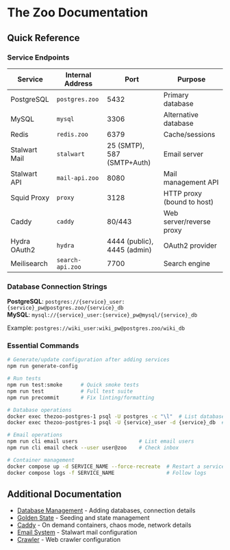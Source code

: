 # The Zoo Documentation

## Quick Reference

### Service Endpoints

| Service       | Internal Address | Port                        | Purpose                    |
| ------------- | ---------------- | --------------------------- | -------------------------- |
| PostgreSQL    | `postgres.zoo`   | 5432                        | Primary database           |
| MySQL         | `mysql`          | 3306                        | Alternative database       |
| Redis         | `redis.zoo`      | 6379                        | Cache/sessions             |
| Stalwart Mail | `stalwart`       | 25 (SMTP), 587 (SMTP+Auth)  | Email server               |
| Stalwart API  | `mail-api.zoo`   | 8080                        | Mail management API        |
| Squid Proxy   | `proxy`          | 3128                        | HTTP proxy (bound to host) |
| Caddy         | `caddy`          | 80/443                      | Web server/reverse proxy   |
| Hydra OAuth2  | `hydra`          | 4444 (public), 4445 (admin) | OAuth2 provider            |
| Meilisearch   | `search-api.zoo` | 7700                        | Search engine              |

### Database Connection Strings

**PostgreSQL**: `postgres://{service}_user:{service}_pw@postgres.zoo/{service}_db`\
**MySQL**: `mysql://{service}_user:{service}_pw@mysql/{service}_db`

Example: `postgres://wiki_user:wiki_pw@postgres.zoo/wiki_db`

### Essential Commands

```bash
# Generate/update configuration after adding services
npm run generate-config

# Run tests
npm run test:smoke      # Quick smoke tests
npm run test            # Full test suite
npm run precommit       # Fix linting/formatting

# Database operations
docker exec thezoo-postgres-1 psql -U postgres -c "\l"  # List databases
docker exec thezoo-postgres-1 psql -U {service}_user -d {service}_db  # Connect to database

# Email operations
npm run cli email users                    # List email users
npm run cli email check --user user@zoo    # Check inbox

# Container management
docker compose up -d SERVICE_NAME --force-recreate  # Restart a service
docker compose logs -f SERVICE_NAME                 # Follow logs
```

## Additional Documentation

- [Database Management](./databases.md) - Adding databases, connection details
- [Golden State](./golden-state.md) - Seeding and state management
- [Caddy](./caddy.md) - On demand containers, chaos mode, network details
- [Email System](./email.md) - Stalwart mail configuration
- [Crawler](./crawler.md) - Web crawler configuration
